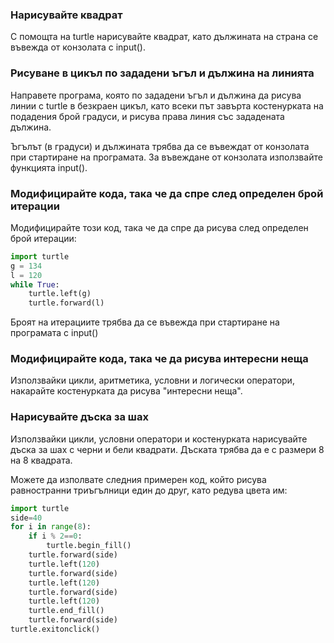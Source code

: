### Нарисувайте квадрат

С помощта на turtle нарисувайте квадрат, като дължината на страна се въвежда от конзолата с input().

### Рисуване в цикъл по зададени ъгъл и дължина на линията

Направете програма, която по зададени ъгъл и дължина да рисува линии с turtle в безкраен цикъл, като всеки път завърта костенурката на подадения брой градуси, и рисува права линия със зададената дължина.

Ъгълът (в градуси) и дължината трябва да се въвеждат от конзолата при стартиране на програмата. За въвеждане от конзолата използвайте функцията input().

### Модифицирайте кода, така че да спре след определен брой итерации
 
Модифицирайте този код, така че да спре да рисува след определен брой итерации:

```python
import turtle
g = 134
l = 120
while True:
    turtle.left(g)
    turtle.forward(l)
```

Броят на итерациите трябва да се въвежда при стартиране на програмата с input()

### Модифицирайте кода, така че да рисува интересни неща
 
Използвайки цикли, аритметика, условни и логически оператори, накарайте костенурката да рисува "интересни неща".

### Нарисувайте дъска за шах

Използвайки цикли, условни оператори и костенурката нарисувайте дъска за шах с черни и бели квадрати. Дъската трябва да е с размери 8 на 8 квадрата.

Можете да изполвате следния примерен код, който рисува равностранни триъгълници един до друг, като редува цвета им:

```python
import turtle
side=40
for i in range(8):
    if i % 2==0:
        turtle.begin_fill()    
    turtle.forward(side)
    turtle.left(120)
    turtle.forward(side)
    turtle.left(120)
    turtle.forward(side)
    turtle.left(120)
    turtle.end_fill()
    turtle.forward(side)
turtle.exitonclick()
```